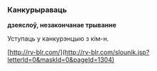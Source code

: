 ### Канкурыраваць
**дзеяслоў, незакончанае трыванне**

Уступаць у канкурэнцыю з кім-н.

<a rel="author">[http://rv-blr.com/](http://rv-blr.com/slounik.jsp?letterId=0&maskId=0&pageId=1304)</a>
